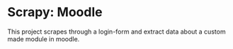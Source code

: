 # Scrapy: Moodle
This project scrapes through a login-form and extract data about a custom made module in moodle.
